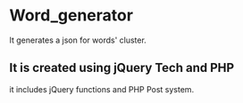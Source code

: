 # Word_generator
It generates a json for words' cluster. 

## It is created using jQuery Tech and PHP
it includes jQuery functions and PHP Post system.


